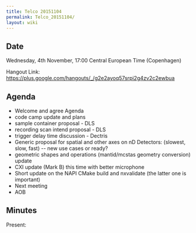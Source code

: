 ```yaml
---
title: Telco 20151104
permalink: Telco_20151104/
layout: wiki
---
```


Date
----

Wednesday, 4th November, 17:00 Central European Time (Copenhagen)

Hangout Link:
<https://plus.google.com/hangouts/_/g2e2ayoq57srpi2g4zv2c2ewbua>

Agenda
------

-   Welcome and agree Agenda
-   code camp update and plans
-   sample container proposal - DLS
-   recording scan intend proposal - DLS
-   trigger delay time discussion - Dectris
-   Generic proposal for spatial and other axes on nD Detectors:
    (slowest, slow, fast) -- new use cases or ready?
-   geometric shapes and operations (mantid/mcstas geometry conversion)
    update
-   CXI update (Mark B) this time with better microphone
-   Short update on the NAPI CMake build and nxvalidate (the latter one
    is important)
-   Next meeting
-   AOB

Minutes
-------

Present:
